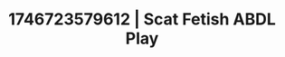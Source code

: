 ---
categories:
- AI-generated
- Glowing skin
- Erotic oil massage
- Erotic voice acting
- Hands-on body
- ASMR
- Erotic tension
- Cosplay
image: /assets/images/1746723579612.jpg
layout: post
seo:
  description: Featured content with high-quality ABDL Play, Scat Fetish. HD images
    available.
  keywords: ABDL Play, Scat Fetish
  og_image: /assets/images/1746723579612.jpg
  schema_type: VisualArtwork
tags:
- ABDL Play
- Scat Fetish
- '#1746723579612'
title: 1746723579612 | Scat Fetish ABDL Play
---
